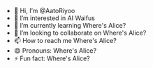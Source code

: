 - 👋 Hi, I’m @AatoRiyoo
- 👀 I’m interested in AI Waifus
- 🌱 I’m currently learning Where's Alice?
- 💞️ I’m looking to collaborate on Where's Alice?
- 📫 How to reach me Where's Alice?
- 😄 Pronouns: Where's Alice?
- ⚡ Fun fact: Where's Alice?

<!---
AatoRiyoo/AatoRiyoo is a ✨ special ✨ repository because its `README.md` (this file) appears on your GitHub profile.
You can click the Preview link to take a look at your changes.
--->
